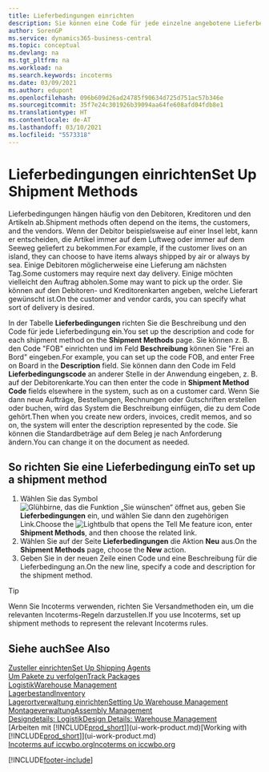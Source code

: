 ```yaml
---
title: Lieferbedingungen einrichten
description: Sie können eine Code für jede einzelne angebotene Lieferbedingungen einrichten, wie auch die Informationen dazu angeben und die Informationen dazu eingeben.e können Sie einen Code für jeden Zusteller anlegen und Informationen dazu eingeben.
author: SorenGP
ms.service: dynamics365-business-central
ms.topic: conceptual
ms.devlang: na
ms.tgt_pltfrm: na
ms.workload: na
ms.search.keywords: incoterms
ms.date: 03/09/2021
ms.author: edupont
ms.openlocfilehash: 096b609d26ad24785f90634d725d751ac57b346e
ms.sourcegitcommit: 35f7e24c301926b39094aa64fe608afd04fdb8e1
ms.translationtype: HT
ms.contentlocale: de-AT
ms.lasthandoff: 03/10/2021
ms.locfileid: "5573318"
---
```

# <a name="set-up-shipment-methods"></a><span data-ttu-id="c3973-103">Lieferbedingungen einrichten</span><span class="sxs-lookup"><span data-stu-id="c3973-103">Set Up Shipment Methods</span></span>

<span data-ttu-id="c3973-104">Lieferbedingungen hängen häufig von den Debitoren, Kreditoren und den Artikeln ab.</span><span class="sxs-lookup"><span data-stu-id="c3973-104">Shipment methods often depend on the items, the customers, and the vendors.</span></span> <span data-ttu-id="c3973-105">Wenn der Debitor beispielsweise auf einer Insel lebt, kann er entscheiden, die Artikel immer auf dem Luftweg oder immer auf dem Seeweg geliefert zu bekommen.</span><span class="sxs-lookup"><span data-stu-id="c3973-105">For example, if the customer lives on an island, they can choose to have items always shipped by air or always by sea.</span></span> <span data-ttu-id="c3973-106">Einige Debitoren möglicherweise eine Lieferung am nächsten Tag.</span><span class="sxs-lookup"><span data-stu-id="c3973-106">Some customers may require next day delivery.</span></span> <span data-ttu-id="c3973-107">Einige möchten vielleicht den Auftrag abholen.</span><span class="sxs-lookup"><span data-stu-id="c3973-107">Some may want to pick up the order.</span></span> <span data-ttu-id="c3973-108">Sie können auf den Debitoren- und Kreditorenkarten angeben, welche Lieferart gewünscht ist.</span><span class="sxs-lookup"><span data-stu-id="c3973-108">On the customer and vendor cards, you can specify what sort of delivery is desired.</span></span>

<span data-ttu-id="c3973-109">In der Tabelle **Lieferbedingungen** richten Sie die Beschreibung und den Code für jede Lieferbedingung ein.</span><span class="sxs-lookup"><span data-stu-id="c3973-109">You set up the description and code for each shipment method on the **Shipment Methods** page.</span></span> <span data-ttu-id="c3973-110">Sie können z. B. den Code "FOB" einrichten und im Feld **Beschreibung** können Sie "Frei an Bord" eingeben.</span><span class="sxs-lookup"><span data-stu-id="c3973-110">For example, you can set up the code FOB, and enter Free on Board in the **Description** field.</span></span> <span data-ttu-id="c3973-111">Sie können dann den Code im Feld **Lieferbedingungscode** an anderer Stelle in der Anwendung eingeben, z. B. auf der Debitorenkarte.</span><span class="sxs-lookup"><span data-stu-id="c3973-111">You can then enter the code in **Shipment Method Code** fields elsewhere in the system, such as on a customer card.</span></span> <span data-ttu-id="c3973-112">Wenn Sie dann neue Aufträge, Bestellungen, Rechnungen oder Gutschriften erstellen oder buchen, wird das System die Beschreibung einfügen, die zu dem Code gehört.</span><span class="sxs-lookup"><span data-stu-id="c3973-112">Then when you create new orders, invoices, credit memos, and so on, the system will enter the description represented by the code.</span></span> <span data-ttu-id="c3973-113">Sie können die Standardbeträge auf dem Beleg je nach Anforderung ändern.</span><span class="sxs-lookup"><span data-stu-id="c3973-113">You can change it on the document as needed.</span></span>

## <a name="to-set-up-a-shipment-method"></a><span data-ttu-id="c3973-114">So richten Sie eine Lieferbedingung ein</span><span class="sxs-lookup"><span data-stu-id="c3973-114">To set up a shipment method</span></span>

1. <span data-ttu-id="c3973-115">Wählen Sie das Symbol ![Glühbirne, das die Funktion „Sie wünschen“ öffnet](media/ui-search/search_small.png "Tell me-Funktion") aus, geben Sie **Lieferbedingungen** ein, und wählen Sie dann den zugehörigen Link.</span><span class="sxs-lookup"><span data-stu-id="c3973-115">Choose the ![Lightbulb that opens the Tell Me feature](media/ui-search/search_small.png "Tell me what you want to do") icon, enter **Shipment Methods**, and then choose the related link.</span></span>
2. <span data-ttu-id="c3973-116">Wählen Sie auf der Seite **Lieferbedingungen** die Aktion **Neu** aus.</span><span class="sxs-lookup"><span data-stu-id="c3973-116">On the **Shipment Methods** page, choose the **New** action.</span></span>
3. <span data-ttu-id="c3973-117">Geben Sie in der neuen Zeile einen Code und eine Beschreibung für die Lieferbedingung an.</span><span class="sxs-lookup"><span data-stu-id="c3973-117">On the new line, specify a code and description for the shipment method.</span></span>

> [!TIP]
> <span data-ttu-id="c3973-118">Wenn Sie Incoterms verwenden, richten Sie Versandmethoden ein, um die relevanten Incoterms-Regeln darzustellen.</span><span class="sxs-lookup"><span data-stu-id="c3973-118">If you use Incoterms, set up shipment methods to represent the relevant Incoterms rules.</span></span>  

## <a name="see-also"></a><span data-ttu-id="c3973-119">Siehe auch</span><span class="sxs-lookup"><span data-stu-id="c3973-119">See Also</span></span>

[<span data-ttu-id="c3973-120">Zusteller einrichten</span><span class="sxs-lookup"><span data-stu-id="c3973-120">Set Up Shipping Agents</span></span>](sales-how-to-set-up-shipping-agents.md)  
[<span data-ttu-id="c3973-121">Um Pakete zu verfolgen</span><span class="sxs-lookup"><span data-stu-id="c3973-121">Track Packages</span></span>](sales-how-track-packages.md)  
[<span data-ttu-id="c3973-122">Logistik</span><span class="sxs-lookup"><span data-stu-id="c3973-122">Warehouse Management</span></span>](warehouse-manage-warehouse.md)  
[<span data-ttu-id="c3973-123">Lagerbestand</span><span class="sxs-lookup"><span data-stu-id="c3973-123">Inventory</span></span>](inventory-manage-inventory.md)  
[<span data-ttu-id="c3973-124">Lagerortverwaltung einrichten</span><span class="sxs-lookup"><span data-stu-id="c3973-124">Setting Up Warehouse Management</span></span>](warehouse-setup-warehouse.md)  
[<span data-ttu-id="c3973-125">Montageverwaltung</span><span class="sxs-lookup"><span data-stu-id="c3973-125">Assembly Management</span></span>](assembly-assemble-items.md)  
[<span data-ttu-id="c3973-126">Designdetails: Logistik</span><span class="sxs-lookup"><span data-stu-id="c3973-126">Design Details: Warehouse Management</span></span>](design-details-warehouse-management.md)  
<span data-ttu-id="c3973-127">[Arbeiten mit [!INCLUDE[prod_short](includes/prod_short.md)]](ui-work-product.md)</span><span class="sxs-lookup"><span data-stu-id="c3973-127">[Working with [!INCLUDE[prod_short](includes/prod_short.md)]](ui-work-product.md)</span></span>  
[<span data-ttu-id="c3973-128">Incoterms auf iccwbo.org</span><span class="sxs-lookup"><span data-stu-id="c3973-128">Incoterms on iccwbo.org</span></span>](https://iccwbo.org/resources-for-business/incoterms-rules)  

[!INCLUDE[footer-include](includes/footer-banner.md)]